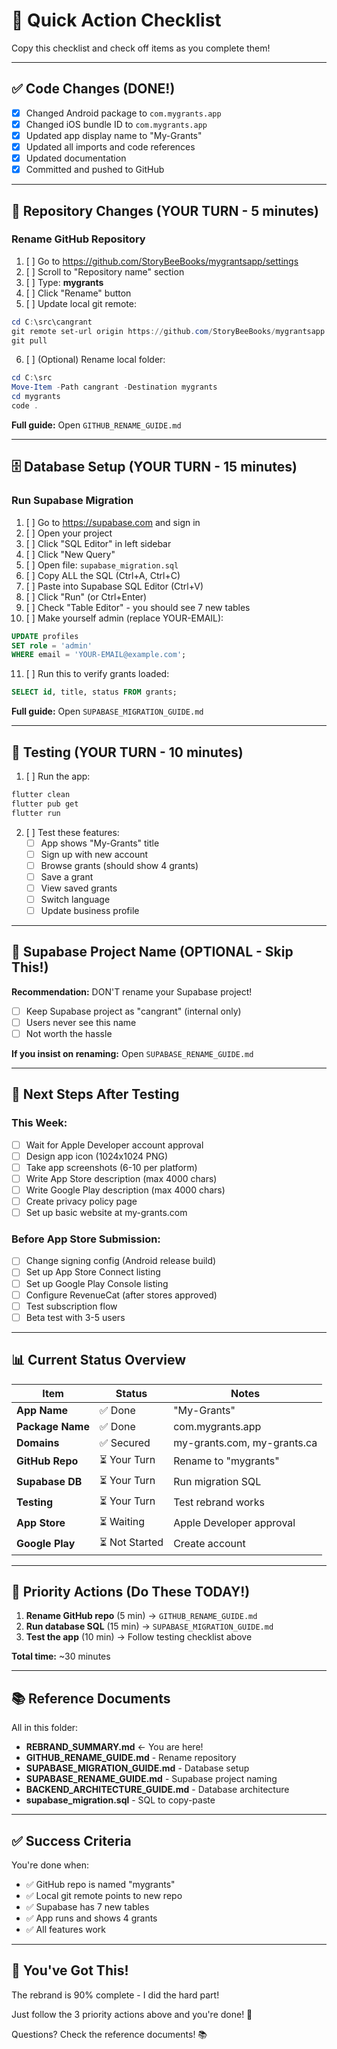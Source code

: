 # 🎯 Quick Action Checklist

Copy this checklist and check off items as you complete them!

---

## ✅ Code Changes (DONE!)

- [x] Changed Android package to `com.mygrants.app`
- [x] Changed iOS bundle ID to `com.mygrants.app`
- [x] Updated app display name to "My-Grants"
- [x] Updated all imports and code references
- [x] Updated documentation
- [x] Committed and pushed to GitHub

---

## 🔄 Repository Changes (YOUR TURN - 5 minutes)

### Rename GitHub Repository

1. [ ] Go to https://github.com/StoryBeeBooks/mygrantsapp/settings
2. [ ] Scroll to "Repository name" section
3. [ ] Type: **mygrants**
4. [ ] Click "Rename" button
5. [ ] Update local git remote:

```powershell
cd C:\src\cangrant
git remote set-url origin https://github.com/StoryBeeBooks/mygrantsapp.git
git pull
```

6. [ ] (Optional) Rename local folder:

```powershell
cd C:\src
Move-Item -Path cangrant -Destination mygrants
cd mygrants
code .
```

**Full guide:** Open `GITHUB_RENAME_GUIDE.md`

---

## 🗄️ Database Setup (YOUR TURN - 15 minutes)

### Run Supabase Migration

1. [ ] Go to https://supabase.com and sign in
2. [ ] Open your project
3. [ ] Click "SQL Editor" in left sidebar
4. [ ] Click "New Query"
5. [ ] Open file: `supabase_migration.sql`
6. [ ] Copy ALL the SQL (Ctrl+A, Ctrl+C)
7. [ ] Paste into Supabase SQL Editor (Ctrl+V)
8. [ ] Click "Run" (or Ctrl+Enter)
9. [ ] Check "Table Editor" - you should see 7 new tables
10. [ ] Make yourself admin (replace YOUR-EMAIL):

```sql
UPDATE profiles 
SET role = 'admin' 
WHERE email = 'YOUR-EMAIL@example.com';
```

11. [ ] Run this to verify grants loaded:

```sql
SELECT id, title, status FROM grants;
```

**Full guide:** Open `SUPABASE_MIGRATION_GUIDE.md`

---

## 🧪 Testing (YOUR TURN - 10 minutes)

1. [ ] Run the app:

```powershell
flutter clean
flutter pub get
flutter run
```

2. [ ] Test these features:
   - [ ] App shows "My-Grants" title
   - [ ] Sign up with new account
   - [ ] Browse grants (should show 4 grants)
   - [ ] Save a grant
   - [ ] View saved grants
   - [ ] Switch language
   - [ ] Update business profile

---

## 📝 Supabase Project Name (OPTIONAL - Skip This!)

**Recommendation:** DON'T rename your Supabase project!

- [ ] Keep Supabase project as "cangrant" (internal only)
- [ ] Users never see this name
- [ ] Not worth the hassle

**If you insist on renaming:** Open `SUPABASE_RENAME_GUIDE.md`

---

## 🚀 Next Steps After Testing

### This Week:

- [ ] Wait for Apple Developer account approval
- [ ] Design app icon (1024x1024 PNG)
- [ ] Take app screenshots (6-10 per platform)
- [ ] Write App Store description (max 4000 chars)
- [ ] Write Google Play description (max 4000 chars)
- [ ] Create privacy policy page
- [ ] Set up basic website at my-grants.com

### Before App Store Submission:

- [ ] Change signing config (Android release build)
- [ ] Set up App Store Connect listing
- [ ] Set up Google Play Console listing
- [ ] Configure RevenueCat (after stores approved)
- [ ] Test subscription flow
- [ ] Beta test with 3-5 users

---

## 📊 Current Status Overview

| Item | Status | Notes |
|------|--------|-------|
| **App Name** | ✅ Done | "My-Grants" |
| **Package Name** | ✅ Done | com.mygrants.app |
| **Domains** | ✅ Secured | my-grants.com, my-grants.ca |
| **GitHub Repo** | ⏳ Your Turn | Rename to "mygrants" |
| **Supabase DB** | ⏳ Your Turn | Run migration SQL |
| **Testing** | ⏳ Your Turn | Test rebrand works |
| **App Store** | ⏳ Waiting | Apple Developer approval |
| **Google Play** | ⏳ Not Started | Create account |

---

## 🎯 Priority Actions (Do These TODAY!)

1. **Rename GitHub repo** (5 min) → `GITHUB_RENAME_GUIDE.md`
2. **Run database SQL** (15 min) → `SUPABASE_MIGRATION_GUIDE.md`
3. **Test the app** (10 min) → Follow testing checklist above

**Total time:** ~30 minutes

---

## 📚 Reference Documents

All in this folder:

- **REBRAND_SUMMARY.md** ← You are here!
- **GITHUB_RENAME_GUIDE.md** - Rename repository
- **SUPABASE_MIGRATION_GUIDE.md** - Database setup
- **SUPABASE_RENAME_GUIDE.md** - Supabase project naming
- **BACKEND_ARCHITECTURE_GUIDE.md** - Database architecture
- **supabase_migration.sql** - SQL to copy-paste

---

## ✅ Success Criteria

You're done when:

- ✅ GitHub repo is named "mygrants"
- ✅ Local git remote points to new repo
- ✅ Supabase has 7 new tables
- ✅ App runs and shows 4 grants
- ✅ All features work

---

## 🎉 You've Got This!

The rebrand is 90% complete - I did the hard part!

Just follow the 3 priority actions above and you're done! 🚀

Questions? Check the reference documents! 📚
